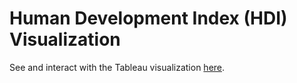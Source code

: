 # Human Development Index (HDI) Visualization
See and interact with the Tableau visualization [here](https://mdjoh.github.io/HDI-visualization/).

